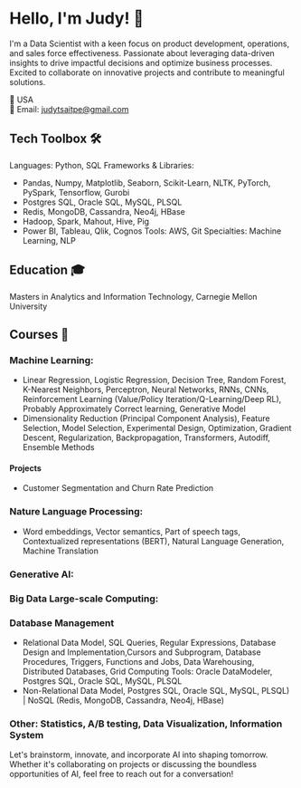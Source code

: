 # Hello, I'm Judy! 👋

I'm a Data Scientist with a keen focus on product development, operations, and sales force effectiveness.
Passionate about leveraging data-driven insights to drive impactful decisions and optimize business processes.
Excited to collaborate on innovative projects and contribute to meaningful solutions.

📍 USA\
📧 Email: judytsaitpe@gmail.com

## Tech Toolbox 🛠️
Languages: Python, SQL
Frameworks & Libraries:
- Pandas, Numpy, Matplotlib, Seaborn, Scikit-Learn, NLTK, PyTorch, PySpark, Tensorflow, Gurobi
- Postgres SQL, Oracle SQL, MySQL, PLSQL
- Redis, MongoDB, Cassandra, Neo4j, HBase
- Hadoop, Spark, Mahout, Hive, Pig
- Power BI, Tableau, Qlik, Cognos
Tools: AWS, Git
Specialties: Machine Learning, NLP

## Education 🎓 
Masters in Analytics and Information Technology, Carnegie Mellon University

## Courses 📜
### Machine Learning:
- Linear Regression, Logistic Regression, Decision Tree, Random Forest, K-Nearest Neighbors, Perceptron, Neural Networks, RNNs, CNNs, Reinforcement Learning (Value/Policy Iteration/Q-Learning/Deep RL), Probably Approximately Correct learning, Generative Model
- Dimensionality Reduction (Principal Component Analysis), Feature Selection, Model Selection, Experimental Design, Optimization, Gradient Descent, Regularization, Backpropagation, Transformers, Autodiff, Ensemble Methods

#### Projects
- Customer Segmentation and Churn Rate Prediction

### Nature Language Processing:
- Word embeddings, Vector semantics, Part of speech tags, Contextualized representations (BERT), Natural Language Generation, Machine Translation


### Generative AI:
  
### Big Data Large-scale Computing:


### Database Management
- Relational Data Model, SQL Queries, Regular Expressions, Database Design and Implementation,Cursors and Subprogram, Database Procedures, Triggers, Functions and Jobs, Data Warehousing, Distributed Databases, Grid Computing
  Tools: Oracle DataModeler, Postgres SQL, Oracle SQL, MySQL, PLSQL
- Non-Relational Data Model, 
Postgres SQL, Oracle SQL, MySQL, PLSQL) | NoSQL (Redis, MongoDB, Cassandra, Neo4j, HBase)


### Other: Statistics, A/B testing, Data Visualization, Information System

Let's brainstorm, innovate, and incorporate AI into shaping tomorrow.
Whether it's collaborating on projects or discussing the boundless opportunities of AI, feel free to reach out for a conversation!

